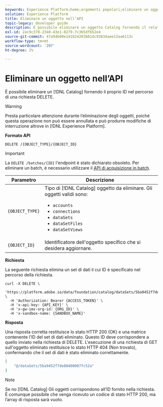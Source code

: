 ```yaml
---
keywords: Experience Platform;home;argomenti popolari;eliminare un oggetto;servizio catalogo;api
solution: Experience Platform
title: Eliminare un oggetto nell’API
topic-legacy: developer guide
description: È possibile eliminare un oggetto Catalog fornendo il relativo ID nel percorso di una richiesta DELETE.
exl-id: 2ac9c378-2340-43e1-8279-7c365df652e4
source-git-commit: 47a94b00e141b24203b01dc93834aee13aa6113c
workflow-type: tm+mt
source-wordcount: '207'
ht-degree: 2%

---
```


# Eliminare un oggetto nell’API

È possibile eliminare un [!DNL Catalog] fornendo il proprio ID nel percorso di una richiesta DELETE.

>[!WARNING]
>
>Presta particolare attenzione durante l’eliminazione degli oggetti, poiché questa operazione non può essere annullata e può produrre modifiche di interruzione altrove in [!DNL Experience Platform].

**Formato API**

```http
DELETE /{OBJECT_TYPE}/{OBJECT_ID}
```

>[!IMPORTANT]
>
>La `DELETE /batches/{ID}` l&#39;endpoint è stato dichiarato obsoleto. Per eliminare un batch, è necessario utilizzare il [API di acquisizione in batch](../../ingestion/batch-ingestion/api-overview.md#delete-a-batch).

| Parametro | Descrizione |
| --- | --- |
| `{OBJECT_TYPE}` | Tipo di [!DNL Catalog] oggetto da eliminare. Gli oggetti validi sono: <ul><li>`accounts`</li><li>`connections`</li><li>`dataSets`</li><li>`dataSetFiles`</li><li>`dataSetViews`</li></ul> |
| `{OBJECT_ID}` | Identificatore dell&#39;oggetto specifico che si desidera aggiornare. |

**Richiesta**

La seguente richiesta elimina un set di dati il cui ID è specificato nel percorso della richiesta.

```shell
curl -X DELETE \
  'https://platform.adobe.io/data/foundation/catalog/dataSets/5ba9452f7de80400007fc52a' \
  -H 'Authorization: Bearer {ACCESS_TOKEN}' \
  -H 'x-api-key: {API_KEY}' \
  -H 'x-gw-ims-org-id: {ORG_ID}' \
  -H 'x-sandbox-name: {SANDBOX_NAME}'
```

**Risposta**

Una risposta corretta restituisce lo stato HTTP 200 (OK) e una matrice contenente l&#39;ID del set di dati eliminato. Questo ID deve corrispondere a quello inviato nella richiesta di DELETE. L&#39;esecuzione di una richiesta di GET sull&#39;oggetto eliminato restituisce lo stato HTTP 404 (Non trovato), confermando che il set di dati è stato eliminato correttamente.

```json
[
    "@/dataSets/5ba9452f7de80400007fc52a"
]
```

>[!NOTE]
>
>Se no [!DNL Catalog] Gli oggetti corrispondono all’ID fornito nella richiesta. È comunque possibile che venga ricevuto un codice di stato HTTP 200, ma l’array di risposta sarà vuoto.
